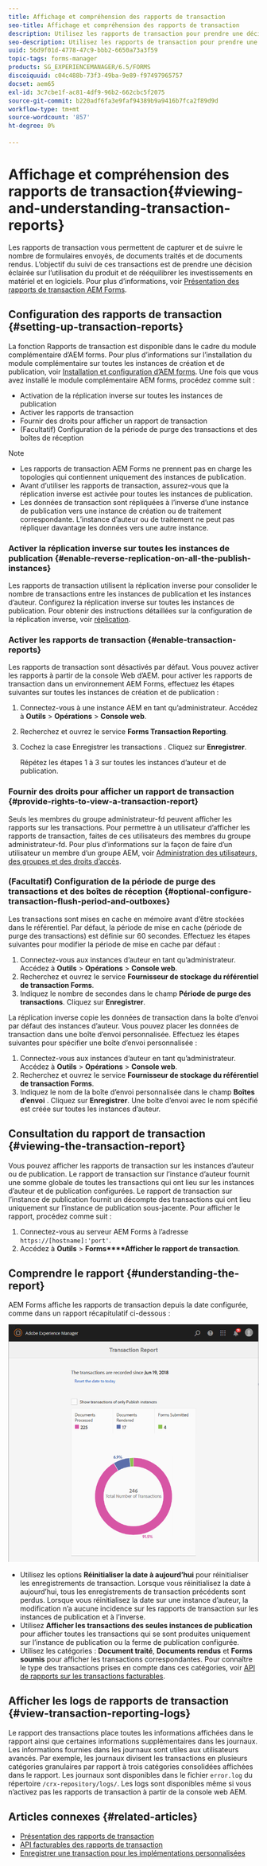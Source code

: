 ```yaml
---
title: Affichage et compréhension des rapports de transaction
seo-title: Affichage et compréhension des rapports de transaction
description: Utilisez les rapports de transaction pour prendre une décision éclairée sur l’utilisation du produit et rééquilibrer les investissements en matériel et en logiciels.
seo-description: Utilisez les rapports de transaction pour prendre une décision éclairée sur l’utilisation du produit et rééquilibrer les investissements en matériel et en logiciels.
uuid: 56d9f01d-4778-47c9-bbb2-6650a73a3f59
topic-tags: forms-manager
products: SG_EXPERIENCEMANAGER/6.5/FORMS
discoiquuid: c04c488b-73f3-49ba-9e89-f97497965757
docset: aem65
exl-id: 3c7cbe1f-ac81-4df9-96b2-662cbc5f2075
source-git-commit: b220adf6fa3e9faf94389b9a9416b7fca2f89d9d
workflow-type: tm+mt
source-wordcount: '857'
ht-degree: 0%

---
```


# Affichage et compréhension des rapports de transaction{#viewing-and-understanding-transaction-reports}

Les rapports de transaction vous permettent de capturer et de suivre le nombre de formulaires envoyés, de documents traités et de documents rendus. L’objectif du suivi de ces transactions est de prendre une décision éclairée sur l’utilisation du produit et de rééquilibrer les investissements en matériel et en logiciels. Pour plus d’informations, voir [Présentation des rapports de transaction AEM Forms](../../forms/using/transaction-reports-overview.md).

## Configuration des rapports de transaction {#setting-up-transaction-reports}

La fonction Rapports de transaction est disponible dans le cadre du module complémentaire d’AEM forms. Pour plus d’informations sur l’installation du module complémentaire sur toutes les instances de création et de publication, voir [Installation et configuration d’AEM forms](/help/forms/using/installing-configuring-aem-forms-osgi.md). Une fois que vous avez installé le module complémentaire AEM forms, procédez comme suit :

* Activation de la réplication inverse sur toutes les instances de publication
* Activer les rapports de transaction
* Fournir des droits pour afficher un rapport de transaction
* (Facultatif) Configuration de la période de purge des transactions et des boîtes de réception [](/help/forms/using/installing-configuring-aem-forms-osgi.md)

>[!NOTE]
>
>* Les rapports de transaction AEM Forms ne prennent pas en charge les topologies qui contiennent uniquement des instances de publication.
>* Avant d’utiliser les rapports de transaction, assurez-vous que la réplication inverse est activée pour toutes les instances de publication.
>* Les données de transaction sont répliquées à l’inverse d’une instance de publication vers une instance de création ou de traitement correspondante. L’instance d’auteur ou de traitement ne peut pas répliquer davantage les données vers une autre instance.

>



### Activer la réplication inverse sur toutes les instances de publication {#enable-reverse-replication-on-all-the-publish-instances}

Les rapports de transaction utilisent la réplication inverse pour consolider le nombre de transactions entre les instances de publication et les instances d’auteur. Configurez la réplication inverse sur toutes les instances de publication. Pour obtenir des instructions détaillées sur la configuration de la réplication inverse, voir [réplication](/help/sites-deploying/replication.md).

### Activer les rapports de transaction {#enable-transaction-reports}

Les rapports de transaction sont désactivés par défaut. Vous pouvez activer les rapports à partir de la console Web d’AEM. pour activer les rapports de transaction dans un environnement AEM Forms, effectuez les étapes suivantes sur toutes les instances de création et de publication :

1. Connectez-vous à une instance AEM en tant qu’administrateur. Accédez à **Outils** > **Opérations** > **Console web**.
1. Recherchez et ouvrez le service **Forms Transaction Reporting**.
1. Cochez la case Enregistrer les transactions . Cliquez sur **Enregistrer**.

   Répétez les étapes 1 à 3 sur toutes les instances d’auteur et de publication.

### Fournir des droits pour afficher un rapport de transaction {#provide-rights-to-view-a-transaction-report}

Seuls les membres du groupe administrateur-fd peuvent afficher les rapports sur les transactions. Pour permettre à un utilisateur d’afficher les rapports de transaction, faites de ces utilisateurs des membres du groupe administrateur-fd. Pour plus d’informations sur la façon de faire d’un utilisateur un membre d’un groupe AEM, voir [Administration des utilisateurs, des groupes et des droits d’accès](/help/sites-administering/user-group-ac-admin.md).

### (Facultatif) Configuration de la période de purge des transactions et des boîtes de réception {#optional-configure-transaction-flush-period-and-outboxes}

Les transactions sont mises en cache en mémoire avant d’être stockées dans le référentiel. Par défaut, la période de mise en cache (période de purge des transactions) est définie sur 60 secondes. Effectuez les étapes suivantes pour modifier la période de mise en cache par défaut :

1. Connectez-vous aux instances d’auteur en tant qu’administrateur. Accédez à **Outils** > **Opérations** > **Console web**.
1. Recherchez et ouvrez le service **Fournisseur de stockage du référentiel de transaction Forms**.
1. Indiquez le nombre de secondes dans le champ **Période de purge des transactions**. Cliquez sur **Enregistrer**.

La réplication inverse copie les données de transaction dans la boîte d’envoi par défaut des instances d’auteur. Vous pouvez placer les données de transaction dans une boîte d’envoi personnalisée. Effectuez les étapes suivantes pour spécifier une boîte d’envoi personnalisée :

1. Connectez-vous aux instances d’auteur en tant qu’administrateur. Accédez à **Outils** > **Opérations** > **Console web**.
1. Recherchez et ouvrez le service **Fournisseur de stockage du référentiel de transaction Forms**.
1. Indiquez le nom de la boîte d’envoi personnalisée dans le champ **Boîtes d’envoi** . Cliquez sur **Enregistrer**. Une boîte d’envoi avec le nom spécifié est créée sur toutes les instances d’auteur.

## Consultation du rapport de transaction {#viewing-the-transaction-report}

Vous pouvez afficher les rapports de transaction sur les instances d’auteur ou de publication. Le rapport de transaction sur l’instance d’auteur fournit une somme globale de toutes les transactions qui ont lieu sur les instances d’auteur et de publication configurées. Le rapport de transaction sur l’instance de publication fournit un décompte des transactions qui ont lieu uniquement sur l’instance de publication sous-jacente. Pour afficher le rapport, procédez comme suit :

1. Connectez-vous au serveur AEM Forms à l’adresse `https://[hostname]:'port'`.
1. Accédez à **Outils** > **Forms****Afficher le rapport de transaction**.

## Comprendre le rapport {#understanding-the-report}

AEM Forms affiche les rapports de transaction depuis la date configurée, comme dans un rapport récapitulatif ci-dessous :

![sample-transaction-report-author](assets/sample-transaction-report-author.png)

* Utilisez les options **Réinitialiser la date à aujourd’hui** pour réinitialiser les enregistrements de transaction. Lorsque vous réinitialisez la date à aujourd’hui, tous les enregistrements de transaction précédents sont perdus. Lorsque vous réinitialisez la date sur une instance d’auteur, la modification n’a aucune incidence sur les rapports de transaction sur les instances de publication et à l’inverse.
* Utilisez **Afficher les transactions des seules instances de publication** pour afficher toutes les transactions qui se sont produites uniquement sur l’instance de publication ou la ferme de publication configurée.
* Utilisez les catégories : **Document traité**, **Documents rendus** et **Forms soumis** pour afficher les transactions correspondantes. Pour connaître le type des transactions prises en compte dans ces catégories, voir [API de rapports sur les transactions facturables](../../forms/using/transaction-reports-billable-apis.md).

## Afficher les logs de rapports de transaction {#view-transaction-reporting-logs}

Le rapport des transactions place toutes les informations affichées dans le rapport ainsi que certaines informations supplémentaires dans les journaux. Les informations fournies dans les journaux sont utiles aux utilisateurs avancés. Par exemple, les journaux divisent les transactions en plusieurs catégories granulaires par rapport à trois catégories consolidées affichées dans le rapport. Les journaux sont disponibles dans le fichier `error.log` du répertoire `/crx-repository/logs/`. Les logs sont disponibles même si vous n’activez pas les rapports de transaction à partir de la console web AEM.

## Articles connexes {#related-articles}

* [Présentation des rapports de transaction](../../forms/using/transaction-reports-overview.md)
* [API facturables des rapports de transaction](../../forms/using/transaction-reports-billable-apis.md)
* [Enregistrer une transaction pour les implémentations personnalisées](/help/forms/using/record-transaction-custom-implementation.md)
